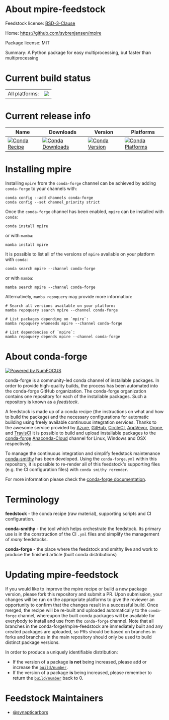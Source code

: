 About mpire-feedstock
=====================

Feedstock license: [BSD-3-Clause](https://github.com/conda-forge/mpire-feedstock/blob/main/LICENSE.txt)

Home: https://github.com/sybrenjansen/mpire

Package license: MIT

Summary: A Python package for easy multiprocessing, but faster than multiprocessing

Current build status
====================


<table><tr><td>All platforms:</td>
    <td>
      <a href="https://dev.azure.com/conda-forge/feedstock-builds/_build/latest?definitionId=14058&branchName=main">
        <img src="https://dev.azure.com/conda-forge/feedstock-builds/_apis/build/status/mpire-feedstock?branchName=main">
      </a>
    </td>
  </tr>
</table>

Current release info
====================

| Name | Downloads | Version | Platforms |
| --- | --- | --- | --- |
| [![Conda Recipe](https://img.shields.io/badge/recipe-mpire-green.svg)](https://anaconda.org/conda-forge/mpire) | [![Conda Downloads](https://img.shields.io/conda/dn/conda-forge/mpire.svg)](https://anaconda.org/conda-forge/mpire) | [![Conda Version](https://img.shields.io/conda/vn/conda-forge/mpire.svg)](https://anaconda.org/conda-forge/mpire) | [![Conda Platforms](https://img.shields.io/conda/pn/conda-forge/mpire.svg)](https://anaconda.org/conda-forge/mpire) |

Installing mpire
================

Installing `mpire` from the `conda-forge` channel can be achieved by adding `conda-forge` to your channels with:

```
conda config --add channels conda-forge
conda config --set channel_priority strict
```

Once the `conda-forge` channel has been enabled, `mpire` can be installed with `conda`:

```
conda install mpire
```

or with `mamba`:

```
mamba install mpire
```

It is possible to list all of the versions of `mpire` available on your platform with `conda`:

```
conda search mpire --channel conda-forge
```

or with `mamba`:

```
mamba search mpire --channel conda-forge
```

Alternatively, `mamba repoquery` may provide more information:

```
# Search all versions available on your platform:
mamba repoquery search mpire --channel conda-forge

# List packages depending on `mpire`:
mamba repoquery whoneeds mpire --channel conda-forge

# List dependencies of `mpire`:
mamba repoquery depends mpire --channel conda-forge
```


About conda-forge
=================

[![Powered by
NumFOCUS](https://img.shields.io/badge/powered%20by-NumFOCUS-orange.svg?style=flat&colorA=E1523D&colorB=007D8A)](https://numfocus.org)

conda-forge is a community-led conda channel of installable packages.
In order to provide high-quality builds, the process has been automated into the
conda-forge GitHub organization. The conda-forge organization contains one repository
for each of the installable packages. Such a repository is known as a *feedstock*.

A feedstock is made up of a conda recipe (the instructions on what and how to build
the package) and the necessary configurations for automatic building using freely
available continuous integration services. Thanks to the awesome service provided by
[Azure](https://azure.microsoft.com/en-us/services/devops/), [GitHub](https://github.com/),
[CircleCI](https://circleci.com/), [AppVeyor](https://www.appveyor.com/),
[Drone](https://cloud.drone.io/welcome), and [TravisCI](https://travis-ci.com/)
it is possible to build and upload installable packages to the
[conda-forge](https://anaconda.org/conda-forge) [Anaconda-Cloud](https://anaconda.org/)
channel for Linux, Windows and OSX respectively.

To manage the continuous integration and simplify feedstock maintenance
[conda-smithy](https://github.com/conda-forge/conda-smithy) has been developed.
Using the ``conda-forge.yml`` within this repository, it is possible to re-render all of
this feedstock's supporting files (e.g. the CI configuration files) with ``conda smithy rerender``.

For more information please check the [conda-forge documentation](https://conda-forge.org/docs/).

Terminology
===========

**feedstock** - the conda recipe (raw material), supporting scripts and CI configuration.

**conda-smithy** - the tool which helps orchestrate the feedstock.
                   Its primary use is in the construction of the CI ``.yml`` files
                   and simplify the management of *many* feedstocks.

**conda-forge** - the place where the feedstock and smithy live and work to
                  produce the finished article (built conda distributions)


Updating mpire-feedstock
========================

If you would like to improve the mpire recipe or build a new
package version, please fork this repository and submit a PR. Upon submission,
your changes will be run on the appropriate platforms to give the reviewer an
opportunity to confirm that the changes result in a successful build. Once
merged, the recipe will be re-built and uploaded automatically to the
`conda-forge` channel, whereupon the built conda packages will be available for
everybody to install and use from the `conda-forge` channel.
Note that all branches in the conda-forge/mpire-feedstock are
immediately built and any created packages are uploaded, so PRs should be based
on branches in forks and branches in the main repository should only be used to
build distinct package versions.

In order to produce a uniquely identifiable distribution:
 * If the version of a package **is not** being increased, please add or increase
   the [``build/number``](https://docs.conda.io/projects/conda-build/en/latest/resources/define-metadata.html#build-number-and-string).
 * If the version of a package **is** being increased, please remember to return
   the [``build/number``](https://docs.conda.io/projects/conda-build/en/latest/resources/define-metadata.html#build-number-and-string)
   back to 0.

Feedstock Maintainers
=====================

* [@synapticarbors](https://github.com/synapticarbors/)

